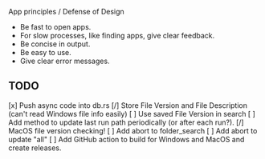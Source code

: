 App principles / Defense of Design
- Be fast to open apps.
- For slow processes, like finding apps, give clear feedback.
- Be concise in output.
- Be easy to use.
- Give clear error messages.

## TODO
[x] Push async code into db.rs
[/] Store File Version and File Description (can't read Windows file info easily)
[ ] Use saved File Version in search
[ ] Add method to update last run path periodically (or after each run?).
[/] MacOS file version checking!
[ ] Add abort to folder_search
[ ] Add abort to update "all"
[ ] Add GitHub action to build for Windows and MacOS and create releases.